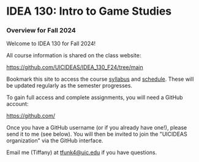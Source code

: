# IDEA 130: Intro to Game Studies


### Overview for Fall 2024

Welcome to IDEA 130 for Fall 2024!

All course information is shared on the class website:

https://github.com/UICIDEAS/IDEA_130_F24/tree/main

Bookmark this site to access the course [syllabus](/SYLLABUS.md) and [schedule](/SCHEDULE.md). These will be updated regularly as the semester progresses.

To gain full access and complete assignments, you will need a GitHub account:

https://github.com/

Once you have a GitHub username (or if you already have one!), please send it to me (see below). You will then be invited to join the "UICIDEAS organization" via the GitHub interface.

Email me (Tiffany) at [tfunk4@uic.edu](mailto:tfunk4@uic.edu) if you have questions.
